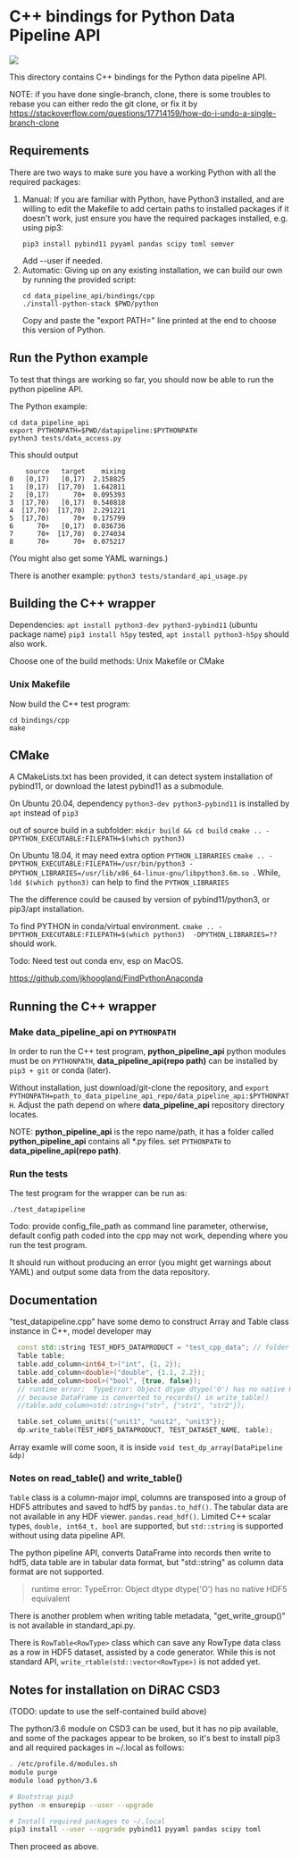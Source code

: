
# C++ bindings for Python Data Pipeline API

[![](https://github.com/ScottishCovidResponse/data_pipeline_api/workflows/ci-cppbindings/badge.svg?branch=cppbindings)](https://github.com/ScottishCovidResponse/data_pipeline_api/actions?query=workflow%3Aci-cppbindings)

This directory contains C++ bindings for the Python data pipeline API.

NOTE: if you have done single-branch, clone, there is some troubles to rebase
you can either redo the git clone, or fix it by <https://stackoverflow.com/questions/17714159/how-do-i-undo-a-single-branch-clone>

## Requirements

There are two ways to make sure you have a working Python with all the
required packages:

1. Manual: If you are familiar with Python, have Python3 installed,
   and are willing to edit the Makefile to add certain paths to
   installed packages if it doesn't work, just ensure you have the
   required packages installed, e.g. using pip3:
   ```
   pip3 install pybind11 pyyaml pandas scipy toml semver
   ```
   Add --user if needed.
2. Automatic: Giving up on any existing installation, we can build our
   own by running the provided script:
   ```
   cd data_pipeline_api/bindings/cpp
   ./install-python-stack $PWD/python
   ```
   Copy and paste the "export PATH=" line printed at the end to choose this version of Python.

## Run the Python example

To test that things are working so far, you should now be able to run the python pipeline API. 

The Python example:

```
cd data_pipeline_api
export PYTHONPATH=$PWD/datapipeline:$PYTHONPATH
python3 tests/data_access.py
```
This should output

```
    source   target    mixing
0   [0,17)   [0,17)  2.158825
1   [0,17)  [17,70)  1.642811
2   [0,17)      70+  0.095393
3  [17,70)   [0,17)  0.540818
4  [17,70)  [17,70)  2.291221
5  [17,70)      70+  0.175799
6      70+   [0,17)  0.036736
7      70+  [17,70)  0.274034
8      70+      70+  0.075217
```
(You might also get some YAML warnings.)

There is another example: `python3 tests/standard_api_usage.py`

## Building the C++ wrapper

Dependencies: 
`apt install python3-dev python3-pybind11`  (ubuntu package name)
`pip3 install h5py` tested, `apt install python3-h5py` should also work.

Choose one of the build methods: Unix Makefile or CMake

### Unix Makefile
Now build the C++ test program:

```
cd bindings/cpp
make
```
## CMake

A CMakeLists.txt has been provided, it can detect system installation of pybind11, or download the latest pybind11 as a submodule. 

On Ubuntu 20.04, dependency `python3-dev python3-pybind11` is installed by `apt` instead of `pip3`

out of source build in a subfolder: `mkdir build && cd build`
`cmake .. -DPYTHON_EXECUTABLE:FILEPATH=$(which python3)`

On Ubuntu 18.04, it may need extra  option `PYTHON_LIBRARIES`
`cmake .. -DPYTHON_EXECUTABLE:FILEPATH=/usr/bin/python3 -DPYTHON_LIBRARIES=/usr/lib/x86_64-linux-gnu/libpython3.6m.so `. While, `ldd $(which python3)` can help to find the `PYTHON_LIBRARIES`

The the difference could be caused by version of pybind11/python3, or pip3/apt installation. 

To find PYTHON in conda/virtual environment. `cmake .. -DPYTHON_EXECUTABLE:FILEPATH=$(which python3)  -DPYTHON_LIBRARIES=??` should work. 

Todo: Need test out conda env, esp on MacOS.

https://github.com/jkhoogland/FindPythonAnaconda 


## Running the C++ wrapper

### Make **data_pipeline_api** on `PYTHONPATH`

In order to run the C++ test program, **python_pipeline_api**  python modules must be on `PYTHONPATH`, **data_pipeline_api(repo path)** can be installed by `pip3 + git`  or conda (later). 

Without installation, just download/git-clone the repository, and  `export PYTHONPATH=path_to_data_pipeline_api_repo/data_pipeline_api:$PYTHONPATH`. Adjust the path depend on where **data_pipeline_api** repository directory locates.

NOTE:  **python_pipeline_api** is the repo name/path, it has a folder called **python_pipeline_api** contains all *.py files. set `PYTHONPATH` to **data_pipeline_api(repo path)**. 

### Run the tests
The test program for the wrapper can be run as:
```
./test_datapipeline
```

Todo: provide config_file_path as command line parameter, otherwise, default config path coded into the cpp may not work, depending where you run the test program.

It should run without producing an error (you might get warnings about
YAML) and output some data from the data repository.


## Documentation

"test_datapipeline.cpp" have some demo to construct Array and Table class instance in C++, model developer may 

```cpp
  const std::string TEST_HDF5_DATAPRODUCT = "test_cpp_data"; // folder name, not filename
  Table table;
  table.add_column<int64_t>("int", {1, 2});
  table.add_column<double>("double", {1.1, 2.2});
  table.add_column<bool>("bool", {true, false});
  // runtime error:  TypeError: Object dtype dtype('O') has no native HDF5 equivalent
  // because DataFrame is converted to_records() in write_table()
  //table.add_column<std::string>("str", {"str1", "str2"});

  table.set_column_units({"unit1", "unit2", "unit3"});
  dp.write_table(TEST_HDF5_DATAPRODUCT, TEST_DATASET_NAME, table);
```

Array examle will come soon,  it is inside `void test_dp_array(DataPipeline &dp)` 


### Notes on read_table() and write_table()

`Table` class is a column-major impl, columns are transposed into a group of HDF5 attributes and saved to hdf5 by `pandas.to_hdf()`.  The tabular data are not available in any HDF viewer.  `pandas.read_hdf()`.  Limited C++ scalar types, `double, int64_t, bool` are supported, but `std::string` is supported without using data pipeline API.

The python pipeline API, converts DataFrame into records then write to hdf5, data table are in tabular data format, but "std::string" as column data format are not supported.
> runtime error:  TypeError: Object dtype dtype('O') has no native HDF5 equivalent

There is another problem when writing table metadata, "get_write_group()" is not available in standard_api.py.

There is `RowTable<RowType>` class which can save any RowType data class as a row in HDF5 dataset, assisted by a code generator.  While this is not standard API, `write_rtable(std::vector<RowType>)` is not added yet.

## Notes for installation on DiRAC CSD3

(TODO: update to use the self-contained build above)

The python/3.6 module on CSD3 can be used, but it has no pip
available, and some of the packages appear to be broken, so it's best
to install pip3 and all required packages in ~/.local as follows:

```bash
. /etc/profile.d/modules.sh
module purge
module load python/3.6

# Bootstrap pip3
python -m ensurepip --user --upgrade

# Install required packages to ~/.local
pip3 install --user --upgrade pybind11 pyyaml pandas scipy toml
```

Then proceed as above.
